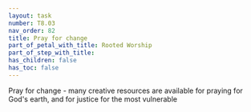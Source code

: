 ```yaml
---
layout: task
number: T8.03
nav_order: 82
title: Pray for change
part_of_petal_with_title: Rooted Worship
part_of_step_with_title: 
has_children: false
has_toc: false
---
```


Pray for change - many creative resources are available for praying for God's earth, and for justice for the most vulnerable
